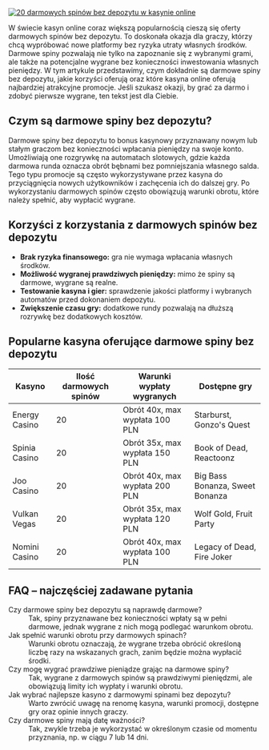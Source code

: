 [![20 darmowych spinów bez depozytu w kasynie online](https://123-caf.pages.dev/gitsignup.png)](https://vrmoo.ru/Bt82HjjY)

<p>W świecie kasyn online coraz większą popularnością cieszą się oferty darmowych spinów bez depozytu. To doskonała okazja dla graczy, którzy chcą wypróbować nowe platformy bez ryzyka utraty własnych środków. Darmowe spiny pozwalają nie tylko na zapoznanie się z wybranymi grami, ale także na potencjalne wygrane bez konieczności inwestowania własnych pieniędzy. W tym artykule przedstawimy, czym dokładnie są darmowe spiny bez depozytu, jakie korzyści oferują oraz które kasyna online oferują najbardziej atrakcyjne promocje. Jeśli szukasz okazji, by grać za darmo i zdobyć pierwsze wygrane, ten tekst jest dla Ciebie.</p>  <h2>Czym są darmowe spiny bez depozytu?</h2> <p>Darmowe spiny bez depozytu to bonus kasynowy przyznawany nowym lub stałym graczom bez konieczności wpłacania pieniędzy na swoje konto. Umożliwiają one rozgrywkę na automatach slotowych, gdzie każda darmowa runda oznacza obrót bębnami bez pomniejszania własnego salda. Tego typu promocje są często wykorzystywane przez kasyna do przyciągnięcia nowych użytkowników i zachęcenia ich do dalszej gry. Po wykorzystaniu darmowych spinów często obowiązują warunki obrotu, które należy spełnić, aby wypłacić wygrane.</p>  <h2>Korzyści z korzystania z darmowych spinów bez depozytu</h2> <ul>   <li><strong>Brak ryzyka finansowego:</strong> gra nie wymaga wpłacania własnych środków.</li>   <li><strong>Możliwość wygranej prawdziwych pieniędzy:</strong> mimo że spiny są darmowe, wygrane są realne.</li>   <li><strong>Testowanie kasyna i gier:</strong> sprawdzenie jakości platformy i wybranych automatów przed dokonaniem depozytu.</li>   <li><strong>Zwiększenie czasu gry:</strong> dodatkowe rundy pozwalają na dłuższą rozrywkę bez dodatkowych kosztów.</li> </ul>  <h2>Popularne kasyna oferujące darmowe spiny bez depozytu</h2> <table>   <thead>     <tr>       <th>Kasyno</th>       <th>Ilość darmowych spinów</th>       <th>Warunki wypłaty wygranych</th>       <th>Dostępne gry</th>     </tr>   </thead>   <tbody>     <tr>       <td>Energy Casino</td>       <td>20</td>       <td>Obrót 40x, max wypłata 100 PLN</td>       <td>Starburst, Gonzo's Quest</td>     </tr>     <tr>       <td>Spinia Casino</td>       <td>20</td>       <td>Obrót 35x, max wypłata 150 PLN</td>       <td>Book of Dead, Reactoonz</td>     </tr>     <tr>       <td>Joo Casino</td>       <td>20</td>       <td>Obrót 40x, max wypłata 200 PLN</td>       <td>Big Bass Bonanza, Sweet Bonanza</td>     </tr>     <tr>       <td>Vulkan Vegas</td>       <td>20</td>       <td>Obrót 35x, max wypłata 120 PLN</td>       <td>Wolf Gold, Fruit Party</td>     </tr>     <tr>       <td>Nomini Casino</td>       <td>20</td>       <td>Obrót 40x, max wypłata 100 PLN</td>       <td>Legacy of Dead, Fire Joker</td>     </tr>   </tbody> </table>  <h2>FAQ – najczęściej zadawane pytania</h2> <dl>   <dt>Czy darmowe spiny bez depozytu są naprawdę darmowe?</dt>   <dd>Tak, spiny przyznawane bez konieczności wpłaty są w pełni darmowe, jednak wygrane z nich mogą podlegać warunkom obrotu.</dd>      <dt>Jak spełnić warunki obrotu przy darmowych spinach?</dt>   <dd>Warunki obrotu oznaczają, że wygrane trzeba obrócić określoną liczbę razy na wskazanych grach, zanim będzie można wypłacić środki.</dd>      <dt>Czy mogę wygrać prawdziwe pieniądze grając na darmowe spiny?</dt>   <dd>Tak, wygrane z darmowych spinów są prawdziwymi pieniędzmi, ale obowiązują limity ich wypłaty i warunki obrotu.</dd>      <dt>Jak wybrać najlepsze kasyno z darmowymi spinami bez depozytu?</dt>   <dd>Warto zwrócić uwagę na renomę kasyna, warunki promocji, dostępne gry oraz opinie innych graczy.</dd>      <dt>Czy darmowe spiny mają datę ważności?</dt>   <dd>Tak, zwykle trzeba je wykorzystać w określonym czasie od momentu przyznania, np. w ciągu 7 lub 14 dni.</dd> </dl>